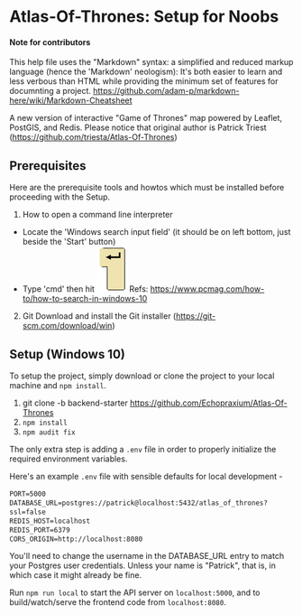 # Atlas-Of-Thrones: Setup for Noobs

#### Note for contributors
This help file uses the "Markdown" syntax: a simplified and reduced markup language (hence the 'Markdown' neologism): It's both easier to learn and less verbous than HTML while providing the minimum set of features for documnting a project.
https://github.com/adam-p/markdown-here/wiki/Markdown-Cheatsheet

A new version of interactive "Game of Thrones" map powered by Leaflet, PostGIS, and Redis. Please notice that original author is Patrick Triest (https://github.com/triesta/Atlas-Of-Thrones)

## Prerequisites

Here are the prerequisite tools and howtos which must be installed before proceeding with the Setup.

1. How to open a command line interpreter
- Locate the 'Windows search input field' (it should be on left bottom, just beside the 'Start' button)
- Type 'cmd' then hit ![Return Key](https://raw.githubusercontent.com/Echopraxium/Atlas-Of-Thrones/backend-starter/assets/icons/ReturnKey.png "Return Key")
Refs:  https://www.pcmag.com/how-to/how-to-search-in-windows-10

2. Git 
Download and install the Git installer (https://git-scm.com/download/win)

## Setup (Windows 10)

To setup the project, simply download or clone the project to your local machine and `npm install`.
1. git clone -b backend-starter https://github.com/Echopraxium/Atlas-Of-Thrones
2. `npm install`
3. `npm audit fix`

The only extra step is adding a `.env` file in order to properly initialize the required environment variables.

Here's an example `.env` file with sensible defaults for local development -
```
PORT=5000
DATABASE_URL=postgres://patrick@localhost:5432/atlas_of_thrones?ssl=false
REDIS_HOST=localhost
REDIS_PORT=6379
CORS_ORIGIN=http://localhost:8080
```

You'll need to change the username in the DATABASE_URL entry to match your Postgres user credentials. Unless your name is "Patrick", that is, in which case it might already be fine.


Run `npm run local` to start the API server on `localhost:5000`, and to build/watch/serve the frontend code from `localhost:8080`.